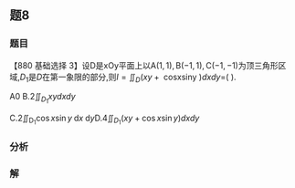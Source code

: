 ## 题8
### 题目
【880 基础选择 3】设$\mathrm{D}$是$\mathrm{{xOy}}$平面上以$\mathrm{A}( {1,1}) ,\mathrm{B}( {-1,1}) ,\mathrm{C}( {-1, - 1})$为顶三角形区域,${D}_{1}$是$D$在第一象限的部分,则$I = {\iint }_{D}( {{xy} + \text{ cosxsiny }}) {dxdy} =$(   ).

A0 B.$2{\iint }_{{D}_{1}}{xydxdy}$

C.$2{\iint }_{{\mathrm{D}}_{1}}\cos x\sin y\mathrm{\;d}x\mathrm{\;d}y$D.$4{\iint }_{{D}_{1}}( {{xy} + \cos x\sin y}) {dxdy}$
### 分析

### 解